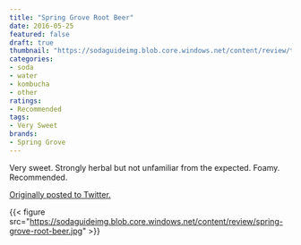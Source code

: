 ```yaml
---
title: "Spring Grove Root Beer"
date: 2016-05-25
featured: false
draft: true
thumbnail: "https://sodaguideimg.blob.core.windows.net/content/review/thumbs/spring-grove-root-beer.jpg"
categories:
- soda
- water
- kombucha
- other
ratings:
- Recommended
tags:
- Very Sweet
brands:
- Spring Grove
---
```


Very sweet. Strongly herbal but not unfamiliar from the expected. Foamy. Recommended.

[Originally posted to Twitter.](https://twitter.com/Cavorter/status/735540287464820737)

{{< figure src="https://sodaguideimg.blob.core.windows.net/content/review/spring-grove-root-beer.jpg" >}}

